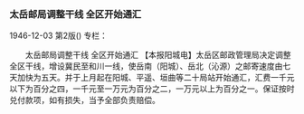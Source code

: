 ### 太岳邮局调整干线  全区开始通汇

1946-12-03
第2版()
专栏：

　　太岳邮局调整干线
    全区开始通汇
    【本报阳城电】太岳区邮政管理局决定调整全区干线，增设冀民至和川一线，使岳南（阳城）、岳北（沁源）之邮寄速度由七天加快为五天。并于上月起在阳城、平遥、垣曲等二十局站开始通汇，汇费一千元以下为百分之四，一千元至一万元为百分之二，一万元以上为百分之一。保证按时兑付款项，如有损失，当予全部负责赔偿。
